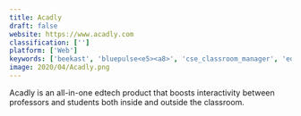 ```yaml
---
title: Acadly
draft: false 
website: https://www.acadly.com
classification: ['']
platform: ['Web']
keywords: ['beekast', 'bluepulse<e5><a8>', 'cse_classroom_manager', 'edsby', 'imakiku', 'kids_a-z', 'live_vote', 'meeting_pulse', 'mentimeter', 'netsupport_school', 'padlet', 'poll_everywhere', 'powerschool_unified_classroom', 'presentain', 'quiver', 'quizalize', 'sli.do', 'smartmedia_pro', 'socrative', 'wooclap', 'feedbackr']
image: 2020/04/Acadly.png
---
```

Acadly is an all-in-one edtech product that boosts interactivity between professors and students both inside and outside the classroom.